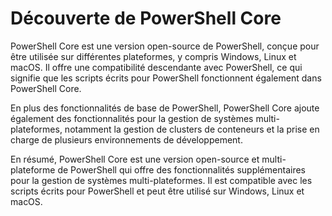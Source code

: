 # Découverte de PowerShell Core

PowerShell Core est une version open-source de PowerShell, conçue pour être utilisée sur différentes plateformes, y compris Windows, Linux et macOS. Il offre une compatibilité descendante avec PowerShell, ce qui signifie que les scripts écrits pour PowerShell fonctionnent également dans PowerShell Core.

En plus des fonctionnalités de base de PowerShell, PowerShell Core ajoute également des fonctionnalités pour la gestion de systèmes multi-plateformes, notamment la gestion de clusters de conteneurs et la prise en charge de plusieurs environnements de développement.

En résumé, PowerShell Core est une version open-source et multi-plateforme de PowerShell qui offre des fonctionnalités supplémentaires pour la gestion de systèmes multi-plateformes. Il est compatible avec les scripts écrits pour PowerShell et peut être utilisé sur Windows, Linux et macOS.
